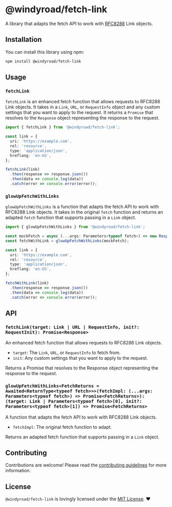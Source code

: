 # @windyroad/fetch-link

A library that adapts the fetch API to work with [RFC8288](https://datatracker.ietf.org/doc/html/rfc8288) Link objects.

## Installation

You can install this library using npm:

```bash
npm install @windyroad/fetch-link
```

## Usage

### `fetchLink`

`fetchLink` is an enhanced fetch function that allows requests to RFC8288 Link objects. It takes in a `Link`, `URL`, or `RequestInfo` object and any custom settings that you want to apply to the request. It returns a `Promise` that resolves to the `Response` object representing the response to the request.

```typescript
import { fetchLink } from '@windyroad/fetch-link';

const link = {
  uri: 'https://example.com',
  rel: 'resource',
  type: 'application/json',
  hreflang: 'en-US',
};

fetchLink(link)
  .then(response => response.json())
  .then(data => console.log(data))
  .catch(error => console.error(error));
```

### `glowUpFetchWithLinks`

`glowUpFetchWithLinks` is a function that adapts the fetch API to work with RFC8288 Link objects. It takes in the original `fetch` function and returns an adapted `fetch` function that supports passing in a `Link` object.

```typescript
import { glowUpFetchWithLinks } from '@windyroad/fetch-link';

const mockFetch = async (...args: Parameters<typeof fetch>) => new Response();
const fetchWithLink = glowUpFetchWithLinks(mockFetch);

const link = {
  uri: 'https://example.com',
  rel: 'resource',
  type: 'application/json',
  hreflang: 'en-US',
};

fetchWithLink(link)
  .then(response => response.json())
  .then(data => console.log(data))
  .catch(error => console.error(error));
```

## API

### `fetchLink(target: Link | URL | RequestInfo, init?: RequestInit): Promise<Response>`

An enhanced fetch function that allows requests to RFC8288 Link objects.

- `target`: The `Link`, `URL`, or `RequestInfo` to fetch from.
- `init`: Any custom settings that you want to apply to the request.

Returns a Promise that resolves to the Response object representing the response to the request.

### `glowUpFetchWithLinks<FetchReturns = Awaited<ReturnType<typeof fetch>>>(fetchImpl: (...args: Parameters<typeof fetch>) => Promise<FetchReturns>): (target: Link | Parameters<typeof fetch>[0], init?: Parameters<typeof fetch>[1]) => Promise<FetchReturns>`

A function that adapts the fetch API to work with RFC8288 Link objects.

- `fetchImpl`: The original fetch function to adapt.

Returns an adapted fetch function that supports passing in a `Link` object.

## Contributing

Contributions are welcome! Please read the [contributing guidelines](../../CONTRIBUTING.md) for more information.

## License

`@windyroad/fetch-link` is lovingly licensed under the [MIT License](../../LICENSE). ❤️
